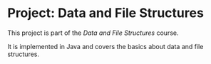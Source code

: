 # Project: Data and File Structures

This project is part of the *Data and File Structures* course.

It is implemented in Java and covers the basics about data and file structures.
